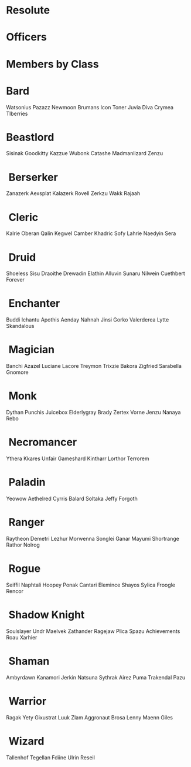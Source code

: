 # Resolute

# Officers

# Members by Class
#  Bard
Watsonius
Pazazz
Newmoon
Brumans
Icon
Toner
Juvia
Diva
Crymea
Tlberries
#  Beastlord
Sisinak
Goodkitty
Kazzue
Wubonk
Catashe
Madmanlizard
Zenzu
#  Berserker
Zanazerk
Aexsplat
Kalazerk
Rovell
Zerkzu
Wakk
Rajaah
#  Cleric
Kalrie
Oberan
Qalin
Kegwel
Camber
Khadric
Sofy
Lahrie
Naedyin
Sera
#  Druid
Shoeless
Sisu
Draoithe
Drewadin
Elathin
Alluvin
Sunaru
Nilwein
Cuethbert
Forever
#  Enchanter
Buddi
Ichantu
Apothis
Aenday
Nahnah
Jinsi
Gorko
Valerderea
Lytte
Skandalous
#  Magician
Banchi
Azazel
Luciane
Lacore
Treymon
Trixzie
Bakora
Zigfried
Sarabella
Gnomore
#  Monk
Dythan
Punchis
Juicebox
Elderlygray
Brady
Zertex
Vorne
Jenzu
Nanaya
Rebo
#  Necromancer
Ythera
Kkares
Unfair
Gameshard
Kintharr
Lorthor
Terrorem
#  Paladin
Yeowow
Aethelred
Cyrris
Balard
Soltaka
Jeffy
Forgoth
#  Ranger
Raytheon
Demetri
Lezhur
Morwenna
Songlei
Ganar
Mayumi
Shortrange
Rathor
Nolrog
#  Rogue
Seiffil
Naphtali
Hoopey
Ponak
Cantari
Elemince
Shayos
Sylica
Froogle
Rencor
#  Shadow Knight
Soulslayer
Undr
Maelvek
Zathander
Ragejaw
Plica
Spazu
Achievements
Roau
Xarhier
#  Shaman
Ambyrdawn
Kanamori
Jerkin
Natsuna
Sythrak
Airez
Puma
Trakendal
Pazu
#  Warrior
Ragak
Yety
Gixustrat
Luuk
Zlam
Aggronaut
Brosa
Lenny
Maenn
Giles
#  Wizard
Tallenhof
Tegellan
Fdiine
Ulrin
Reseil
